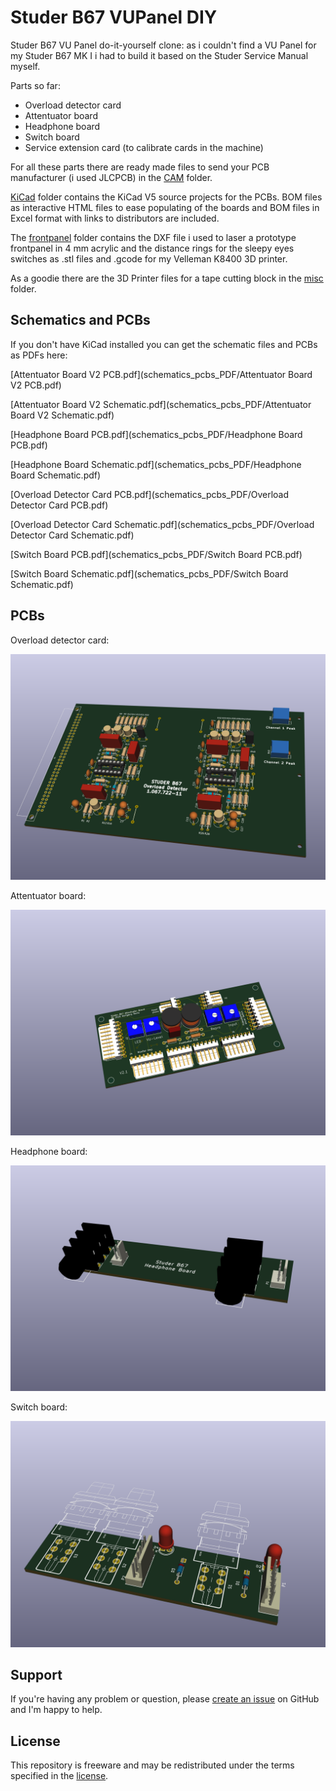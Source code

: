 # Studer B67 VUPanel DIY

Studer B67 VU Panel do-it-yourself clone: as i couldn't find a VU Panel for my Studer B67 MK I i had to build it based on the Studer Service Manual myself.

Parts so far:

* Overload detector card
* Attentuator board
* Headphone board
* Switch board
* Service extension card (to calibrate cards in the machine)

For all these parts there are ready made files to send your PCB manufacturer (i used JLCPCB) in the [CAM](CAM) folder.

[KiCad](KiCad) folder contains the KiCad V5 source projects for the PCBs. BOM files as interactive HTML files to ease populating of the boards and BOM files in Excel format with links to distributors are included.

The [frontpanel](Frontpanel) folder contains the DXF file i used to laser a prototype frontpanel in 4 mm acrylic and the distance rings for the sleepy eyes switches as .stl files and .gcode for my Velleman K8400 3D printer.

As a goodie there are the 3D Printer files for a tape cutting block in the [misc](misc) folder.

## Schematics and PCBs

If you don't have KiCad installed you can get the schematic files and PCBs as PDFs here:

 [Attentuator Board V2 PCB.pdf](schematics_pcbs_PDF/Attentuator Board V2 PCB.pdf) 

 [Attentuator Board V2 Schematic.pdf](schematics_pcbs_PDF/Attentuator Board V2 Schematic.pdf) 

 [Headphone Board PCB.pdf](schematics_pcbs_PDF/Headphone Board PCB.pdf) 

 [Headphone Board Schematic.pdf](schematics_pcbs_PDF/Headphone Board Schematic.pdf) 

 [Overload Detector Card PCB.pdf](schematics_pcbs_PDF/Overload Detector Card PCB.pdf) 

 [Overload Detector Card Schematic.pdf](schematics_pcbs_PDF/Overload Detector Card Schematic.pdf) 

 [Switch Board PCB.pdf](schematics_pcbs_PDF/Switch Board PCB.pdf) 

 [Switch Board Schematic.pdf](schematics_pcbs_PDF/Switch Board Schematic.pdf) 

## PCBs

Overload detector card:

![overload dectector card](KiCad/Overload%20Detector%20Card/Overload%20Detector%20Card.png)

Attentuator board:

![attentuator board](KiCad/Attentuator%20Board%20V2/Attentuator%20Board%20V2.png)

Headphone board:

![headphone board](KiCad/Headphone%20Board/Headphone%20Board.png)

Switch board:

![switch board](KiCad/Switch%20Board/Switch%20Board.png)

## Support

If you're having any problem or question, please [create an issue](https://github.com/wreutz/Studer_B67_VUPanel_DIY/issues/new) on GitHub and I'm happy to help.

## License

This repository is freeware and may be redistributed under the terms specified in the [license](LICENSE).